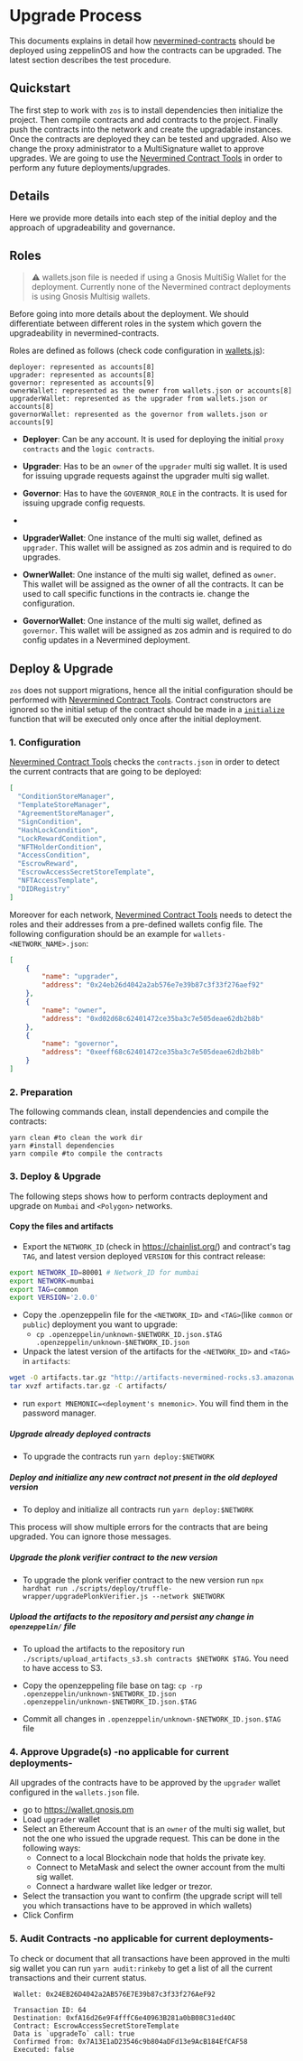 # Upgrade Process

This documents explains in detail how [nevermined-contracts](https://github.com/nevermined-io/contracts) should be
deployed using zeppelinOS and how the contracts can be upgraded. The latest section describes the test procedure.

## Quickstart

The first step to work with `zos` is to install dependencies then initialize the project. Then compile contracts and add contracts to the project.
Finally push the contracts into the network and create the  upgradable instances. Once the contracts are deployed they can be tested and upgraded.
Also we change the proxy administrator to a MultiSignature wallet to approve upgrades.
We are going to use the [Nevermined Contract Tools](https://github.com/nevermined-io/contract-tools) in order to perform
any future deployments/upgrades.

## Details

Here we provide more details into each step of the initial deploy and the approach of upgradeability and governance.

## Roles

> :warning: wallets.json file is needed if using a Gnosis MultiSig Wallet for the deployment. Currently none of the Nevermined contract deployments is using Gnosis Multisig wallets.

Before going into more details about the deployment. We should differentiate between different roles in the system which
govern the upgradeability in nevermined-contracts.

Roles are defined as follows (check code configuration in [wallets.js](../scripts/deploy/truffle-wrapper/wallets.js)):

```text
deployer: represented as accounts[8]
upgrader: represented as accounts[8]
governor: represented as accounts[9]
ownerWallet: represented as the owner from wallets.json or accounts[8]
upgraderWallet: represented as the upgrader from wallets.json or accounts[8]
governorWallet: represented as the governor from wallets.json or accounts[9]
```

- **Deployer**: Can be any account. It is used for deploying the initial `proxy contracts` and the `logic contracts`.

- **Upgrader**: Has to be an `owner` of the `upgrader` multi sig wallet. It is used for issuing upgrade requests against the upgrader multi sig wallet.

- **Governor**: Has to have the `GOVERNOR_ROLE` in the contracts. It is used for issuing upgrade config requests.
-
- **UpgraderWallet**: One instance of the multi sig wallet, defined as `upgrader`. This wallet will be assigned as zos admin and is required to do upgrades.

- **OwnerWallet**: One instance of the multi sig wallet, defined as `owner`. This wallet will be assigned as the owner of all the contracts. It can be used to call specific functions in the contracts ie. change the configuration.

- **GovernorWallet**: One instance of the multi sig wallet, defined as `governor`. This wallet will be assigned as zos admin and is required to do config updates in a Nevermined deployment.

## Deploy & Upgrade

`zos` does not support migrations, hence all the initial configuration should be performed with
[Nevermined Contract Tools](https://github.com/nevermined-io/contract-tools).
Contract constructors are ignored so the initial setup of the contract should be made in a
[`initialize`](https://docs.zeppelinos.org/docs/advanced.html#initializers-vs-constructors)
function that will be executed only once after the initial deployment.

### 1. Configuration

[Nevermined Contract Tools](https://github.com/nevermined-io/contract-tools) checks the `contracts.json` in order to
detect the current contracts that are going to be deployed:

```json
[
  "ConditionStoreManager",
  "TemplateStoreManager",
  "AgreementStoreManager",
  "SignCondition",
  "HashLockCondition",
  "LockRewardCondition",
  "NFTHolderCondition",
  "AccessCondition",
  "EscrowReward",
  "EscrowAccessSecretStoreTemplate",
  "NFTAccessTemplate",
  "DIDRegistry"
]
```

Moreover for each network, [Nevermined Contract Tools](https://github.com/nevermined-io/contract-tools) needs to detect
the roles and their addresses from a pre-defined wallets config file.
The following configuration should be an example for `wallets-<NETWORK_NAME>.json`:

```json
[
    {
        "name": "upgrader",
        "address": "0x24eb26d4042a2ab576e7e39b87c3f33f276aef92"
    },
    {
        "name": "owner",
        "address": "0xd02d68c62401472ce35ba3c7e505deae62db2b8b"
    },
    {
        "name": "governor",
        "address": "0xeeff68c62401472ce35ba3c7e505deae62db2b8b"
    }
]
```

### 2. Preparation

The following commands clean, install dependencies and compile the contracts:

```console
yarn clean #to clean the work dir
yarn #install dependencies
yarn compile #to compile the contracts
```

### 3. Deploy & Upgrade

The following steps shows how to perform contracts deployment and upgrade on `Mumbai` and `<Polygon>` networks.

#### Copy the files and artifacts

- Export the `NETWORK_ID` (check in https://chainlist.org/) and contract's tag `TAG`, and latest version deployed `VERSION` for this contract release:

```bash
export NETWORK_ID=80001 # Network_ID for mumbai
export NETWORK=mumbai
export TAG=common
export VERSION='2.0.0'
```

- Copy the .openzeppelin file for the `<NETWORK_ID>` and `<TAG>`(like `common` or `public`) deployment you want to upgrade:
  - `cp .openzeppelin/unknown-$NETWORK_ID.json.$TAG .openzeppelin/unknown-$NETWORK_ID.json`
- Unpack the latest version of the artifacts for the `<NETWORK_ID>` and `<TAG>` in `artifacts`:

```bash
wget -O artifacts.tar.gz "http://artifacts-nevermined-rocks.s3.amazonaws.com/$NETWORK_ID/$TAG/contracts_v$VERSION.tar.gz"
tar xvzf artifacts.tar.gz -C artifacts/
```

- run `export MNEMONIC=<deployment's mnemonic>`. You will find them in the password manager.

##### Upgrade already deployed contracts

- To upgrade the contracts run `yarn deploy:$NETWORK`

##### Deploy and initialize any new contract not present in the old deployed version

- To deploy and initialize all contracts run `yarn deploy:$NETWORK`

This process will show multiple errors for the contracts that are being upgraded. You can ignore those messages.

##### Upgrade the plonk verifier contract to the new version

- To upgrade the plonk verifier contract to the new version run `npx hardhat run ./scripts/deploy/truffle-wrapper/upgradePlonkVerifier.js --network $NETWORK`

##### Upload the artifacts to the repository and persist any change in `openzeppelin/` file

- To upload the artifacts to the repository run `./scripts/upload_artifacts_s3.sh contracts $NETWORK $TAG`. You need to have access to S3.

- Copy the openzeppeling file base on tag: `cp -rp .openzeppelin/unknown-$NETWORK_ID.json .openzeppelin/unknown-$NETWORK_ID.json.$TAG`

- Commit all changes in `.openzeppelin/unknown-$NETWORK_ID.json.$TAG` file

### 4. Approve Upgrade(s) -no applicable for current deployments-

All upgrades of the contracts have to be approved by the `upgrader` wallet configured in the `wallets.json` file.

- go to <https://wallet.gnosis.pm>
- Load `upgrader` wallet
- Select an Ethereum Account that is an `owner` of the multi sig wallet, but not the one who issued the upgrade request. This can be done in the following ways:
  - Connect to a local Blockchain node that holds the private key.
  - Connect to MetaMask and select the owner account from the multi sig wallet.
  - Connect a hardware wallet like ledger or trezor.
- Select the transaction you want to confirm (the upgrade script will tell you which transactions have to be approved in which wallets)
- Click Confirm

### 5. Audit Contracts -no applicable for current deployments-

To check or document that all transactions have been approved in the multi sig wallet you can run `yarn audit:rinkeby` to get a list of all the current transactions and their current status.

```text
 Wallet: 0x24EB26D4042a2AB576E7E39b87c3f33f276AeF92

 Transaction ID: 64
 Destination: 0xfA16d26e9F4fffC6e40963B281a0bB08C31ed40C
 Contract: EscrowAccessSecretStoreTemplate
 Data is `upgradeTo` call: true
 Confirmed from: 0x7A13E1aD23546c9b804aDFd13e9AcB184EfCAF58
 Executed: false
```
